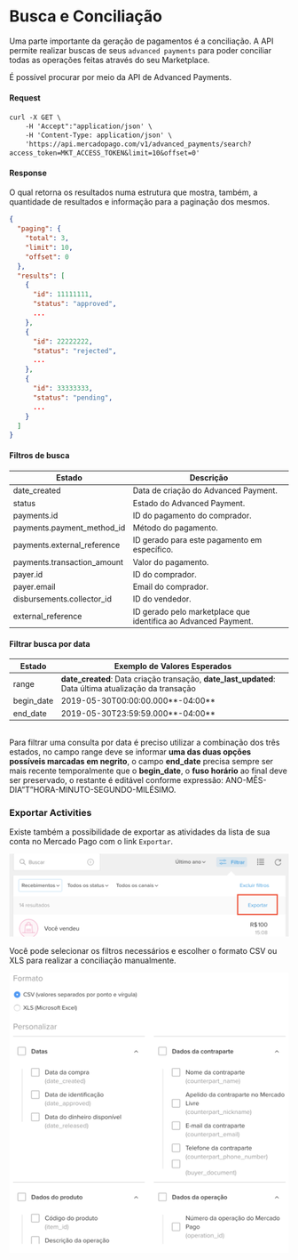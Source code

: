 ﻿# Busca e Conciliação

Uma parte importante da geração de pagamentos é a conciliação. A API permite realizar buscas de seus `advanced payments` para poder conciliar todas as operações feitas através do seu Marketplace.

É possível procurar por meio da API de Advanced Payments.

#### Request
```curl
curl -X GET \
    -H 'Accept":"application/json' \
    -H 'Content-Type: application/json' \
    'https://api.mercadopago.com/v1/advanced_payments/search?access_token=MKT_ACCESS_TOKEN&limit=10&offset=0'
```

#### Response
O qual retorna os resultados numa estrutura que mostra, também, a quantidade de resultados e informação para a paginação dos mesmos.
```json
{
  "paging": {
    "total": 3,
    "limit": 10,
    "offset": 0
  },
  "results": [
    {
      "id": 11111111,
      "status": "approved",
      ...
    },
    {
      "id": 22222222,
      "status": "rejected",
      ...
    },
    {
      "id": 33333333,
      "status": "pending",
      ...
    }
  ]
}
```

#### Filtros de busca

Estado                       |Descrição                                                          |
-----------------------------|-------------------------------------------------------------------|
date_created                 |Data de criação do Advanced Payment.                               |
status                       |Estado do Advanced Payment.                                        |
payments.id                  |ID do pagamento do comprador.                                      |
payments.payment_method_id   |Método do pagamento.                                               |
payments.external_reference  |ID gerado para este pagamento em específico.                       |
payments.transaction_amount  |Valor do pagamento.                                                |
payer.id                     |ID do comprador.                                                   |
payer.email                  |Email do comprador.                                                |
disbursements.collector_id   |ID do vendedor.                                                    |
external_reference           |ID gerado pelo marketplace que identifica ao Advanced Payment.     |

#### Filtrar busca por data

Estado                       |Exemplo de Valores Esperados                                                                          |
-----------------------------|------------------------------------------------------------------------------------------------------|
range                        |**date_created**: Data criação transação, **date_last_updated**: Data última atualização da transação |
begin_date                   |2019-05-30T00:00:00.000**-04:00**                                                                     |
end_date                     |2019-05-30T23:59:59.000**-04:00**                                                                     | 
                                                                     
Para filtrar uma consulta por data é preciso utilizar a combinação dos três estados, no campo range deve se informar **uma das duas opções possíveis marcadas em negrito**, o campo **end_date** precisa sempre ser mais recente temporalmente que o **begin_date**, o **fuso horário** ao final deve ser preservado, o restante é editável conforme expressão: ANO-MÊS-DIA”T”HORA-MINUTO-SEGUNDO-MILÉSIMO.

### Exportar Activities

Existe também a possibilidade de exportar as atividades da lista de sua conta no Mercado Pago com o link `Exportar`.

![export_activities](/images/advanced-payments/export_activities.png)

Você pode selecionar os filtros necessários e escolher o formato CSV ou XLS para realizar a conciliação manualmente.

![export_activities_2](/images/advanced-payments/export_activities_2.png)
